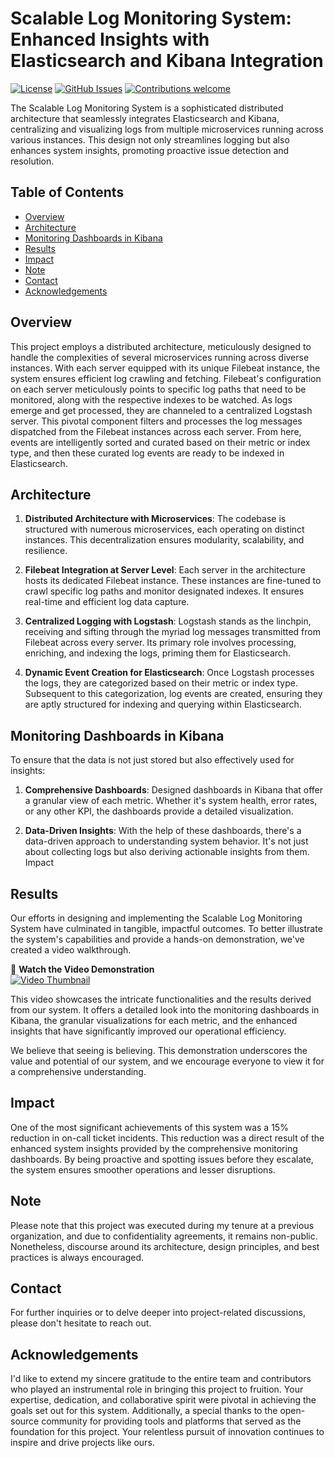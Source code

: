 # Scalable Log Monitoring System: Enhanced Insights with Elasticsearch and Kibana Integration

[![License](https://img.shields.io/badge/License-MIT-blue.svg)](https://opensource.org/licenses/MIT)
[![GitHub Issues](https://img.shields.io/github/issues/ayushgoel24/Scalable-Log-Monitoring-System-Enhanced-Insights-with-Elasticsearch-and-Kibana-Integration.svg)](https://github.com/ayushgoel24/Scalable-Log-Monitoring-System-Enhanced-Insights-with-Elasticsearch-and-Kibana-Integration/issues)
[![Contributions welcome](https://img.shields.io/badge/Contributions-welcome-orange.svg)](https://github.com/ayushgoel24/Scalable-Log-Monitoring-System-Enhanced-Insights-with-Elasticsearch-and-Kibana-Integration)

The Scalable Log Monitoring System is a sophisticated distributed architecture that seamlessly integrates Elasticsearch and Kibana, centralizing and visualizing logs from multiple microservices running across various instances. This design not only streamlines logging but also enhances system insights, promoting proactive issue detection and resolution.

## Table of Contents
- [Overview](#overview)
- [Architecture](#architecture)
- [Monitoring Dashboards in Kibana](#monitoring-dashboards-in-kibana)
- [Results](#results)
- [Impact](#impact)
- [Note](#note)
- [Contact](#contact)
- [Acknowledgements](#acknowledgements)

## Overview

This project employs a distributed architecture, meticulously designed to handle the complexities of several microservices running across diverse instances. With each server equipped with its unique Filebeat instance, the system ensures efficient log crawling and fetching. Filebeat's configuration on each server meticulously points to specific log paths that need to be monitored, along with the respective indexes to be watched. As logs emerge and get processed, they are channeled to a centralized Logstash server. This pivotal component filters and processes the log messages dispatched from the Filebeat instances across each server. From here, events are intelligently sorted and curated based on their metric or index type, and then these curated log events are ready to be indexed in Elasticsearch.

## Architecture

1. **Distributed Architecture with Microservices**: The codebase is structured with numerous microservices, each operating on distinct instances. This decentralization ensures modularity, scalability, and resilience.

2. **Filebeat Integration at Server Level**: Each server in the architecture hosts its dedicated Filebeat instance. These instances are fine-tuned to crawl specific log paths and monitor designated indexes. It ensures real-time and efficient log data capture.

3. **Centralized Logging with Logstash**: Logstash stands as the linchpin, receiving and sifting through the myriad log messages transmitted from Filebeat across every server. Its primary role involves processing, enriching, and indexing the logs, priming them for Elasticsearch.

4. **Dynamic Event Creation for Elasticsearch**: Once Logstash processes the logs, they are categorized based on their metric or index type. Subsequent to this categorization, log events are created, ensuring they are aptly structured for indexing and querying within Elasticsearch.


## Monitoring Dashboards in Kibana

To ensure that the data is not just stored but also effectively used for insights:

1. **Comprehensive Dashboards**: Designed dashboards in Kibana that offer a granular view of each metric. Whether it's system health, error rates, or any other KPI, the dashboards provide a detailed visualization.

2. **Data-Driven Insights**: With the help of these dashboards, there's a data-driven approach to understanding system behavior. It's not just about collecting logs but also deriving actionable insights from them.
Impact

## Results

Our efforts in designing and implementing the Scalable Log Monitoring System have culminated in tangible, impactful outcomes. To better illustrate the system's capabilities and provide a hands-on demonstration, we've created a video walkthrough.

<!-- 🎥 **[Video Demonstration](https://drive.google.com/file/d/1SzHrRCZepz9nGAxATuJWhachVzxC9XNa/view?usp=sharing)** -->

🎥 **Watch the Video Demonstration**  
[![Video Thumbnail](https://drive.google.com/thumbnail?id=1SzHrRCZepz9nGAxATuJWhachVzxC9XNa)](https://drive.google.com/uc?export=view&id=1SzHrRCZepz9nGAxATuJWhachVzxC9XNa)

This video showcases the intricate functionalities and the results derived from our system. It offers a detailed look into the monitoring dashboards in Kibana, the granular visualizations for each metric, and the enhanced insights that have significantly improved our operational efficiency.

We believe that seeing is believing. This demonstration underscores the value and potential of our system, and we encourage everyone to view it for a comprehensive understanding.

## Impact

One of the most significant achievements of this system was a 15% reduction in on-call ticket incidents. This reduction was a direct result of the enhanced system insights provided by the comprehensive monitoring dashboards. By being proactive and spotting issues before they escalate, the system ensures smoother operations and lesser disruptions.

## Note

Please note that this project was executed during my tenure at a previous organization, and due to confidentiality agreements, it remains non-public. Nonetheless, discourse around its architecture, design principles, and best practices is always encouraged.

## Contact

For further inquiries or to delve deeper into project-related discussions, please don't hesitate to reach out.

## Acknowledgements

I'd like to extend my sincere gratitude to the entire team and contributors who played an instrumental role in bringing this project to fruition. Your expertise, dedication, and collaborative spirit were pivotal in achieving the goals set out for this system. Additionally, a special thanks to the open-source community for providing tools and platforms that served as the foundation for this project. Your relentless pursuit of innovation continues to inspire and drive projects like ours.